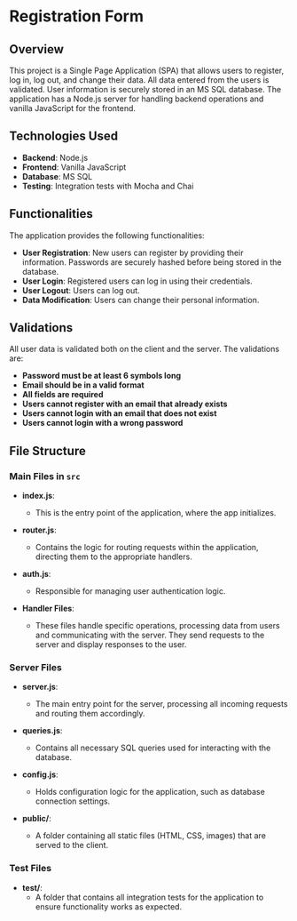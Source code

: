 # Registration Form

## Overview

This project is a Single Page Application (SPA) that allows users to register, log in, log out, and change their data. All data entered from the users is validated. User information is securely stored in an MS SQL database. The application has a Node.js server for handling backend operations and vanilla JavaScript for the frontend.

## Technologies Used

- **Backend**: Node.js
- **Frontend**: Vanilla JavaScript
- **Database**: MS SQL
- **Testing**: Integration tests with Mocha and Chai

## Functionalities

The application provides the following functionalities:

- **User Registration**: New users can register by providing their information. Passwords are securely hashed before being stored in the database.
- **User Login**: Registered users can log in using their credentials.
- **User Logout**: Users can log out. 
- **Data Modification**: Users can change their personal information.

## Validations

All user data is validated both on the client and the server. The validations are:

- **Password must be at least 6 symbols long**
- **Email should be in a valid format**
- **All fields are required**
- **Users cannot register with an email that already exists**
- **Users cannot login with an email that does not exist**
- **Users cannot login with a wrong password**

## File Structure

### Main Files in `src`

- **index.js**: 
  - This is the entry point of the application, where the app initializes.

- **router.js**: 
  - Contains the logic for routing requests within the application, directing them to the appropriate handlers.

- **auth.js**: 
  - Responsible for managing user authentication logic.

- **Handler Files**: 
  - These files handle specific operations, processing data from users and communicating with the server. They send requests to the server and display responses to the user.

### Server Files

- **server.js**: 
  - The main entry point for the server, processing all incoming requests and routing them accordingly.

- **queries.js**: 
  - Contains all necessary SQL queries used for interacting with the database.

- **config.js**: 
  - Holds configuration logic for the application, such as database connection settings.

- **public/**: 
  - A folder containing all static files (HTML, CSS, images) that are served to the client.

### Test Files

- **test/**: 
  - A folder that contains all integration tests for the application to ensure functionality works as expected.


